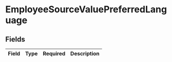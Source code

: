 # EmployeeSourceValuePreferredLanguage


## Fields

| Field       | Type        | Required    | Description |
| ----------- | ----------- | ----------- | ----------- |